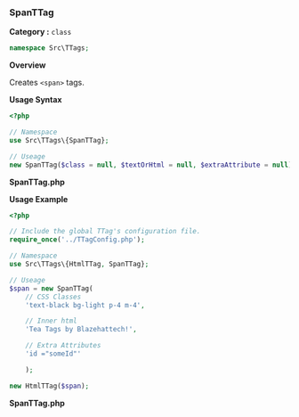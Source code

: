 <h3 class="display-4 mb-5">SpanTTag</h3>


**Category :** `class`

```php
namespace Src\TTags;
```

**Overview**

Creates `<span>` tags. 

**Usage Syntax**

```php
<?php 

// Namespace
use Src\TTags\{SpanTTag};

// Useage
new SpanTTag($class = null, $textOrHtml = null, $extraAttribute = null);

```
<p class = "ttag-code-caption text-muted"><b>SpanTTag.php</b></p>

**Usage Example**

```php
<?php

// Include the global TTag's configuration file.
require_once('../TTagConfig.php');

// Namespace
use Src\TTags\{HtmlTTag, SpanTTag};

// Useage
$span = new SpanTTag(
	// CSS Classes
	'text-black bg-light p-4 m-4',

	// Inner html
	'Tea Tags by Blazehattech!',

	// Extra Attributes
	'id ="someId"'

	);

new HtmlTTag($span);


```
<p class = "ttag-code-caption text-muted"><b>SpanTTag.php</b></p>

